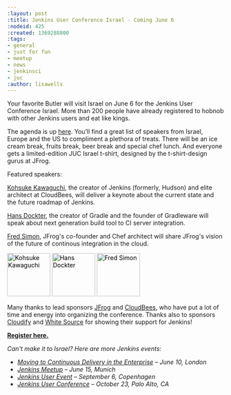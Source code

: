 ```yaml
---
:layout: post
:title: Jenkins User Conference Israel - Coming June 6
:nodeid: 425
:created: 1369288800
:tags:
- general
- just for fun
- meetup
- news
- jenkinsci
- juc
:author: lisawells
---
```

Your favorite Butler will visit Israel on June 6 for the Jenkins User Conference Israel. More than 200 people have already registered to hobnob with other Jenkins users and eat like kings.

The agenda is up <a href="http://jenkins-uc-israel-2013.eventbrite.com/">here</a>. You’ll find a great list of speakers from Israel, Europe and the US to compliment a plethora of treats. There will be an ice cream break, fruits break, beer break and special chef lunch. And everyone gets a limited-edition JUC Israel t-shirt, designed by the t-shirt-design gurus at JFrog.

Featured speakers:
<P><A HREF="http://www.cloudbees.com/company-team.cb#KohsukeKawaguchi">Kohsuke Kawaguchi</A>, the creator of Jenkins (formerly, Hudson) and elite architect at CloudBees, will deliver a keynote about the current state and the future roadmap of Jenkins.</P>

<P><A HREF="http://www.gradleware.com/team#hans-dockter">Hans Dockter</A>, the creator of Gradle and the founder of Gradleware will speak about next generation build tool to CI server integration.</P>

<P><A HREF="https://plus.google.com/102229966399548252687/about">Fred Simon</A>, JFrog's co-founder and Chef architect will share JFrog's vision of the future of continous integration in the cloud.<BR></P>
<P> </P>       
	 							
<P><SPAN STYLE="color: #000000;"><STRONG></STRONG><IMG SRC="http://www.cloudbees.com/sites/default/files/imagecache/bio_photo/bio-photos/kkawaguchi.jpg" ALT="Kohsuke Kawaguchi" WIDTH="100" HEIGHT="100">    <IMG SRC="https://lh3.googleusercontent.com/-Onq1wUMrLx0/TihBLrSg0bI/AAAAAAAAAKM/X_vQ00DqVXk/s286/hans.jpg" ALT="Hans Dockter" WIDTH="100" HEIGHT="100">    <IMG SRC="https://lh6.googleusercontent.com/-bOfn5DKlIpg/T2Srk0H4isI/AAAAAAAAKAY/K8s7nrrKy70/s190/MeFromYaelAdarSmall.JPG" ALT="Fred Simon" WIDTH="100" HEIGHT="100"><BR></SPAN></P>
   


Many thanks to lead sponsors <a href="http://www.jfrog.com">JFrog</a> and <a href="http://www.cloudbees.com">CloudBees</a>, who have put a lot of time and energy into organizing the conference. Thanks also to sponsors <a href="http://www.gigaspaces.com/cloudify-open-paas-stack">Cloudify</a> and <a href="http://www.whitesourcesoftware.com">White Source</a> for showing their support for Jenkins!

<b><a href="http://jenkins-uc-israel-2013.eventbrite.com/">Register here.</a></b>

<i>Can't make it to Israel? Here are more Jenkins events:
<ul>
<li> <a href="http://www.eventbrite.co.uk/event/6205220983">Moving to Continuous Delivery in the Enterprise</a> – June 10, London</li>
<li> <a href="http://www.meetup.com/jenkinsmeetup/events/116074032/">Jenkins Meetup</a> – June 15, Munich</li>
<li> <a href="http://www.praqma.com/events/jciusrcph13">Jenkins User Event</a> – September 6, Copenhagen</li>
<li> <a href="http://www.cloudbees.com/jenkins/juc/juc-2013.cb">Jenkins User Conference</a> – October 23, Palo Alto, CA</li>
</ul>
</i>
